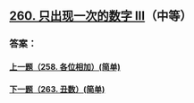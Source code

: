 ## [260. 只出现一次的数字 III](https://leetcode-cn.com/problems/single-number-iii/)（中等）





### 答案：



#### [上一题（258. 各位相加）(简单)](https://github.com/sdwwld/leetCode/blob/master/src/main/java/com/wld/java/leetcode/leetCode0258.md)

#### [下一题（263. 丑数）(简单)](https://github.com/sdwwld/leetCode/blob/master/src/main/java/com/wld/java/leetcode/leetCode0263.md)